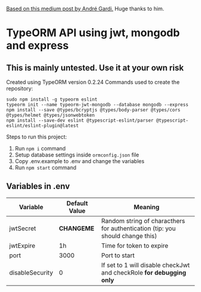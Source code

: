 [Based on this medium post by André Gardi.](https://medium.com/javascript-in-plain-english/creating-a-rest-api-with-jwt-authentication-and-role-based-authorization-using-typescript-fbfa3cab22a4) Huge thanks to him.

# TypeORM API using jwt, mongodb and express
## This is mainly untested. Use it at your own risk

Created using TypeORM version 0.2.24
Commands used to create the repository:

```
sudo npm install -g typeorm eslint
typeorm init --name typeorm-jwt-mongodb --database mongodb --express
npm install --save @types/bcryptjs @types/body-parser @types/cors @types/helmet @types/jsonwebtoken
npm install --save-dev eslint @typescript-eslint/parser @typescript-eslint/eslint-plugin@latest
```

Steps to run this project:

1. Run `npm i` command
2. Setup database settings inside `ormconfig.json` file
3. Copy .env.example to .env and change the variables
4. Run `npm start` command

## Variables in .env

| Variable        | Default Value | Meaning                                                                       |
| --------------- | ------------- | ----------------------------------------------------------------------------- |
| jwtSecret       | **CHANGEME**  | Random string of characthers for authentication (tip: you should change this) |
| jwtExpire       | 1h            | Time for token to expire                                                      |
| port            | 3000          | Port to start                                                                 |
| disableSecurity | 0             | If set to 1 will disable checkJwt and checkRole **for debugging only**        |
